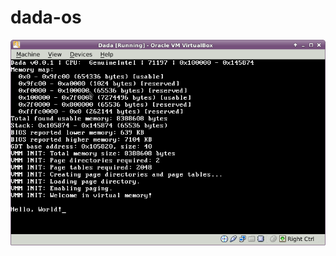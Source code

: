 # dada-os
![Dada OS with VMM enabled ](https://github.com/wiktorjl/dada-os/blob/master/doc/screenshots/dadaos_vmm1.png?raw=true)
